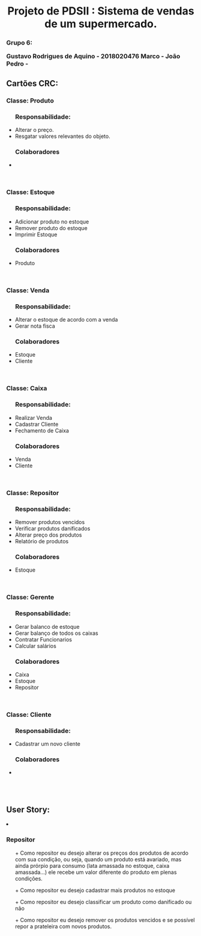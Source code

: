 <h1 align="center"> Projeto de PDSII : Sistema de vendas de um supermercado.</h1>
<h3>Grupo 6: 
  <p>
    <a>Gustavo Rodrigues de Aquino - 2018020476</a>
    <a>Marco - </a>
    <a>João Pedro - </a>
  </p>
</h3>

<h2 allign="left">Cartões CRC:</h2>

<h3>Classe: Produto</h3>
<ul>
  <h3>Responsabilidade:</h3>
  <p>
      <li>
        <a>Alterar o preço.</a>
      </li>
      <li>
        <a>Resgatar valores relevantes do objeto.</a>
      </li>
  </p>
</ul>
<ul>
  <h3>Colaboradores</h3>
  <p>
      <li>
      </li>
  </p>
</ul>
<br>

<h3>Classe: Estoque</h3>
<ul>
  <h3>Responsabilidade:</h3>
  <p>
    <li>
      <a>Adicionar produto no estoque</a>
    </li>
    <li>
      <a>Remover produto do estoque</a>
    </li>
    <li>
      <a>Imprimir Estoque</a>
    </li>
  </p>
</ul>
<ul>
  <h3>Colaboradores</h3>
  <p>
    <li>
      <a>Produto</a>
    </li>
  </p>
</ul>
<br>
  
<h3>Classe: Venda</h3>
<ul>
    <h3>Responsabilidade:</h3>
    <p>
        <li>
            <a>Alterar o estoque de acordo com a venda</a>
        </li>
        <li>
            <a>Gerar nota fisca</a>
        </li>
    </p>
</ul>
<ul>
    <h3>Colaboradores</h3>
    <p>
        <li>
            <a>Estoque</a>
        </li>
         <li>
            <a>Cliente</a>
        </li>
    </p>
</ul>
<br>

<h3>Classe: Caixa</h3>
<ul>
    <h3>Responsabilidade:</h3>
    <p>
        <li>
            <a>Realizar Venda</a>
        </li>
        <li>
            <a>Cadastrar Cliente </a>
        </li>
        <li>
            <a>Fechamento de Caixa </a>
        </li>
    </p>
</ul>
<ul>
    <h3>Colaboradores</h3>
    <p>
        <li>
            <a>Venda</a>
        </li>
         <li>
            <a>Cliente</a>
        </li>
    </p>
</ul>
<br>

<h3>Classe: Repositor</h3>
<ul>
    <h3>Responsabilidade:</h3>
    <p>
        <li>
            <a>Remover produtos vencidos</a>
        </li>
        <li>
            <a>Verificar produtos danificados</a>
        </li>
        <li>
            <a>Alterar preço dos produtos</a>
        </li>
        <li>
            <a>Relatório de produtos</a>
        </li>
    </p>
</ul>
<ul>
    <h3>Colaboradores</h3>
    <p>
        <li>
            <a>Estoque</a>
        </li>
    </p>
</ul>
<br>

<h3>Classe: Gerente</h3>
<ul>
    <h3>Responsabilidade:</h3>
    <p>
        <li>
            <a>Gerar balanco de estoque</a>
        </li>
        <li>
            <a>Gerar balanço de todos os caixas</a>
        </li>
        <li>
            <a>Contratar Funcionarios</a>
        </li>
        <li>
            <a>Calcular salários</a>
        </li>
    </p>
</ul>
<ul>
    <h3>Colaboradores</h3>
    <p>
        <li>
            <a>Caixa</a>
        </li>
        <li>
            <a>Estoque</a>
        </li>
        <li>
            <a>Repositor</a>
        </li>
    </p>
</ul>
<br>

<h3>Classe: Cliente</h3>
<ul>
    <h3>Responsabilidade:</h3>
    <p>
        <li>
            <a>Cadastrar um novo cliente</a>
        </li>
    </p>
</ul>
<ul>
    <h3>Colaboradores</h3>
    <p>
        <li>
        </li>
    </p>
</ul>
<br>
<br>


<h2>User Story:</h2>
 <li>
    <h3>Repositor</h3> 
</li>
    <p>
        <ol>
            <a>+ Como repositor eu desejo alterar os preços dos produtos de acordo com sua condição, ou seja, quando um produto está avariado, mas ainda prórpio para consumo (lata amassada no estoque, caixa amassada...) ele recebe um valor diferente do produto em plenas condições.</a>
        </ol>
        <ol>            
            <a>+ Como repositor eu desejo cadastrar mais produtos no estoque</a>
        </ol>
        <ol>
            <a>+ Como repositor eu desejo classificar um produto como danificado ou não</a>
        </ol>
        <ol>
            <a>+ Como repositor eu desejo remover os produtos vencidos e se possível repor a prateleira com novos produtos.</a>
        </ol>
    </p>